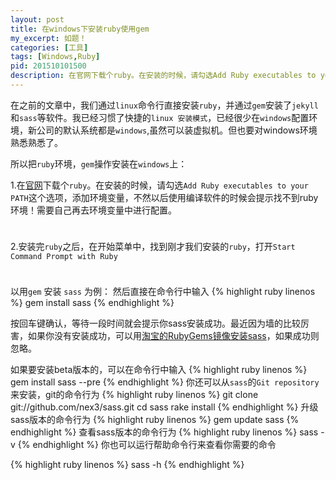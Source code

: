 ```yaml
---
layout: post
title: 在windows下安装ruby使用gem
my_excerpt: 如题！
categories: [工具]
tags: [Windows,Ruby]
pid: 201510101500
description: 在官网下载个ruby。在安装的时候，请勾选Add Ruby executables to your PATH这个选项，添加环境变量，不然以后使用编译软件的时候会提示找不到ruby环境！需要自己再去环境变量中进行配置。
---
```


在之前的文章中，我们通过`linux`命令行直接安装`ruby`，并通过`gem`安装了`jekyll`和`sass`等软件。我已经习惯了快捷的`linux 安装模式`，已经很少在`windows`配置环境，新公司的默认系统都是`windows`,虽然可以装虚拟机。但也要对windows环境熟悉熟悉了。

所以把`ruby`环境，`gem`操作安装在`windows`上：

1.在[官网](http://rubyinstaller.org/downloads)下载个`ruby`。在安装的时候，请勾选`Add Ruby executables to your PATH`这个选项，添加环境变量，不然以后使用编译软件的时候会提示找不到ruby环境！需要自己再去环境变量中进行配置。

<img src="{{ site.baseurl }}/postPics/ruby.png" alt="" style="margin: 5px auto;"/>

2.安装完`ruby`之后，在开始菜单中，找到刚才我们安装的`ruby`，打开`Start Command Prompt with Ruby`

<img src="{{ site.baseurl }}/postPics/ruby-cmd.png" alt="" style="margin: 5px auto;"/>

以用`gem` 安装 `sass` 为例：
然后直接在命令行中输入
{% highlight ruby linenos %}
gem install sass
{% endhighlight %}

按回车键确认，等待一段时间就会提示你sass安装成功。最近因为墙的比较厉害，如果你没有安装成功，可以用[淘宝的RubyGems镜像安装sass](http://daner1990.github.io/%E8%A7%A3%E5%86%B3GEM%E4%B8%8D%E8%83%BD%E7%94%A8%E7%9A%84%E9%97%AE%E9%A2%98/)，如果成功则忽略。

如果要安装beta版本的，可以在命令行中输入
{% highlight ruby linenos %}
gem install sass --pre
{% endhighlight %}
你还可以从`sass`的`Git repository`来安装，git的命令行为
{% highlight ruby linenos %}
git clone git://github.com/nex3/sass.git
cd sass
rake install
{% endhighlight %}
升级sass版本的命令行为
{% highlight ruby linenos %}
gem update sass
{% endhighlight %}
查看sass版本的命令行为
{% highlight ruby linenos %}
sass -v
{% endhighlight %}
你也可以运行帮助命令行来查看你需要的命令

{% highlight ruby linenos %}
sass -h
{% endhighlight %}


